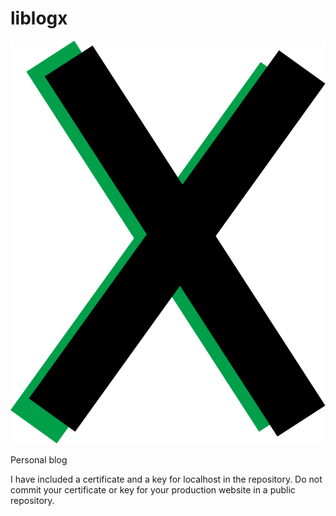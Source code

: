 # liblogx

![logo](/src/x.svg)

Personal blog

I have included a certificate and a key for localhost in the repository. Do not commit your certificate or key for your production website in a public repository.
